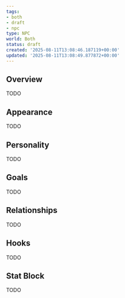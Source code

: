 ```yaml
---
tags:
- both
- draft
- npc
type: NPC
world: Both
status: draft
created: '2025-08-11T13:08:46.187119+00:00'
updated: '2025-08-11T13:08:49.877872+00:00'
---
```



## Overview

TODO
## Appearance

TODO
## Personality

TODO
## Goals

TODO
## Relationships

TODO
## Hooks

TODO
## Stat Block

TODO
